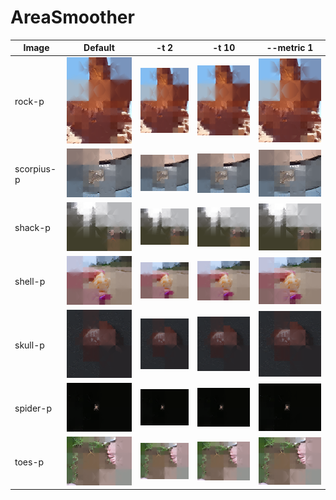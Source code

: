 # AreaSmoother #

| Image | Default | -t 2 | -t 10 | --metric 1 |
|-------|---------|------|-------|------------|
| rock-p | ![rock-p-0](img/img-3-rock-p-1.png "rock-p-0") | ![rock-p-1](img/img-3-rock-p-2.png "rock-p-1") | ![rock-p-2](img/img-3-rock-p-3.png "rock-p-2") | ![rock-p-3](img/img-3-rock-p-4.png "rock-p-3") |
| scorpius-p | ![scorpius-p-0](img/img-3-scorpius-p-1.png "scorpius-p-0") | ![scorpius-p-1](img/img-3-scorpius-p-2.png "scorpius-p-1") | ![scorpius-p-2](img/img-3-scorpius-p-3.png "scorpius-p-2") | ![scorpius-p-3](img/img-3-scorpius-p-4.png "scorpius-p-3") |
| shack-p | ![shack-p-0](img/img-3-shack-p-1.png "shack-p-0") | ![shack-p-1](img/img-3-shack-p-2.png "shack-p-1") | ![shack-p-2](img/img-3-shack-p-3.png "shack-p-2") | ![shack-p-3](img/img-3-shack-p-4.png "shack-p-3") |
| shell-p | ![shell-p-0](img/img-3-shell-p-1.png "shell-p-0") | ![shell-p-1](img/img-3-shell-p-2.png "shell-p-1") | ![shell-p-2](img/img-3-shell-p-3.png "shell-p-2") | ![shell-p-3](img/img-3-shell-p-4.png "shell-p-3") |
| skull-p | ![skull-p-0](img/img-3-skull-p-1.png "skull-p-0") | ![skull-p-1](img/img-3-skull-p-2.png "skull-p-1") | ![skull-p-2](img/img-3-skull-p-3.png "skull-p-2") | ![skull-p-3](img/img-3-skull-p-4.png "skull-p-3") |
| spider-p | ![spider-p-0](img/img-3-spider-p-1.png "spider-p-0") | ![spider-p-1](img/img-3-spider-p-2.png "spider-p-1") | ![spider-p-2](img/img-3-spider-p-3.png "spider-p-2") | ![spider-p-3](img/img-3-spider-p-4.png "spider-p-3") |
| toes-p | ![toes-p-0](img/img-3-toes-p-1.png "toes-p-0") | ![toes-p-1](img/img-3-toes-p-2.png "toes-p-1") | ![toes-p-2](img/img-3-toes-p-3.png "toes-p-2") | ![toes-p-3](img/img-3-toes-p-4.png "toes-p-3") |

